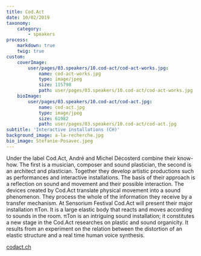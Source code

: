 ```yaml
---
title: Cod.Act
date: 10/02/2019
taxonomy:
    category:
        - speakers
process:
    markdown: true
    twig: true
custom:
    coverImage:
        user/pages/03.speakers/10.cod-act/cod-act-works.jpg:
            name: cod-act-works.jpg
            type: image/jpeg
            size: 115798
            path: user/pages/03.speakers/10.cod-act/cod-act-works.jpg
    bioImage:
        user/pages/03.speakers/10.cod-act/cod-act.jpg:
            name: cod-act.jpg
            type: image/jpeg
            size: 61982
            path: user/pages/03.speakers/10.cod-act/cod-act.jpg
subtitle: 'Interactive installations (CH)'
background_image: a-la-recherche.jpg
bio_image: Stefanie-Posavec.jpeg
---
```


Under the label Cod.Act, André and Michel Décosterd combine their know-how. The first is a musician, composer and sound plastician, the second is an architect and plastician. Together they develop artistic productions such as performances and interactive installations. The basis of their approach is a reflection on sound and movement and their possible interaction. The devices created by Cod.Act translate physical movement into a sound phenomenon. They process the whole of the information they receive by a transfer mechanism. 
At Sensorium Festival Cod.Act will present their major installation πTon. It is a large elastic body that reacts and moves according to sounds in the room. πTon is an intriguing sound installation; it constitutes a new stage in the Cod.Act researches on plastic and sound organicity. It results from an experiment on the relation between the distortion of an elastic structure and a real time human voice synthesis.


[codact.ch](https://codact.ch/en/)

